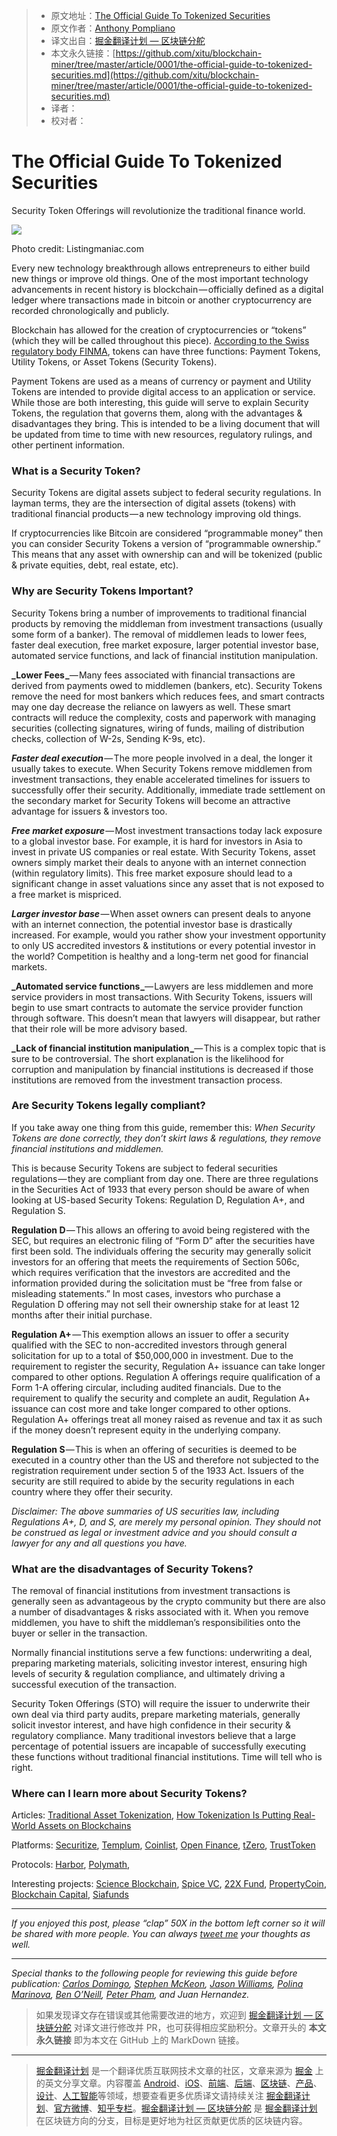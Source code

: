 > * 原文地址：[The Official Guide To Tokenized Securities](https://medium.com/@apompliano/the-official-guide-to-tokenized-securities-44e8342bb24f)
> * 原文作者：[Anthony Pompliano](https://medium.com/@apompliano?source=post_header_lockup)
> * 译文出自：[掘金翻译计划 — 区块链分舵](https://github.com/xitu/blockchain-miner)
> * 本文永久链接：[https://github.com/xitu/blockchain-miner/tree/master/article/0001/the-official-guide-to-tokenized-securities.md](https://github.com/xitu/blockchain-miner/tree/master/article/0001/the-official-guide-to-tokenized-securities.md)
> * 译者：
> * 校对者：

# The Official Guide To Tokenized Securities

Security Token Offerings will revolutionize the traditional finance world.

![](https://cdn-images-1.medium.com/max/800/1*7KcWbu2E70N4VVBAwIVAaQ.jpeg)

Photo credit: Listingmaniac.com

Every new technology breakthrough allows entrepreneurs to either build new things or improve old things. One of the most important technology advancements in recent history is blockchain — officially defined as a digital ledger where transactions made in bitcoin or another cryptocurrency are recorded chronologically and publicly.

Blockchain has allowed for the creation of cryptocurrencies or “tokens” (which they will be called throughout this piece). [According to the Swiss regulatory body FINMA](https://www.finma.ch/en/news/2018/02/20180216-mm-ico-wegleitung/), tokens can have three functions: Payment Tokens, Utility Tokens, or Asset Tokens (Security Tokens).

Payment Tokens are used as a means of currency or payment and Utility Tokens are intended to provide digital access to an application or service. While those are both interesting, this guide will serve to explain Security Tokens, the regulation that governs them, along with the advantages & disadvantages they bring. This is intended to be a living document that will be updated from time to time with new resources, regulatory rulings, and other pertinent information.

### What is a Security Token?

Security Tokens are digital assets subject to federal security regulations. In layman terms, they are the intersection of digital assets (tokens) with traditional financial products — a new technology improving old things.

If cryptocurrencies like Bitcoin are considered “programmable money” then you can consider Security Tokens a version of “programmable ownership.” This means that any asset with ownership can and will be tokenized (public & private equities, debt, real estate, etc).

### Why are Security Tokens Important?

Security Tokens bring a number of improvements to traditional financial products by removing the middleman from investment transactions (usually some form of a banker). The removal of middlemen leads to lower fees, faster deal execution, free market exposure, larger potential investor base, automated service functions, and lack of financial institution manipulation.

**_Lower Fees _**— Many fees associated with financial transactions are derived from payments owed to middlemen (bankers, etc). Security Tokens remove the need for most bankers which reduces fees, and smart contracts may one day decrease the reliance on lawyers as well. These smart contracts will reduce the complexity, costs and paperwork with managing securities (collecting signatures, wiring of funds, mailing of distribution checks, collection of W-2s, Sending K-9s, etc).

**_Faster deal execution_** — The more people involved in a deal, the longer it usually takes to execute. When Security Tokens remove middlemen from investment transactions, they enable accelerated timelines for issuers to successfully offer their security. Additionally, immediate trade settlement on the secondary market for Security Tokens will become an attractive advantage for issuers & investors too.

**_Free market exposure_** — Most investment transactions today lack exposure to a global investor base. For example, it is hard for investors in Asia to invest in private US companies or real estate. With Security Tokens, asset owners simply market their deals to anyone with an internet connection (within regulatory limits). This free market exposure should lead to a significant change in asset valuations since any asset that is not exposed to a free market is mispriced.

**_Larger investor base_** — When asset owners can present deals to anyone with an internet connection, the potential investor base is drastically increased. For example, would you rather show your investment opportunity to only US accredited investors & institutions or every potential investor in the world? Competition is healthy and a long-term net good for financial markets.

**_Automated service functions _**— Lawyers are less middlemen and more service providers in most transactions. With Security Tokens, issuers will begin to use smart contracts to automate the service provider function through software. This doesn’t mean that lawyers will disappear, but rather that their role will be more advisory based.

**_Lack of financial institution manipulation _**— This is a complex topic that is sure to be controversial. The short explanation is the likelihood for corruption and manipulation by financial institutions is decreased if those institutions are removed from the investment transaction process.

### Are Security Tokens legally compliant?

If you take away one thing from this guide, remember this: _When Security Tokens are done correctly, they don’t skirt laws & regulations, they remove financial institutions and middlemen._

This is because Security Tokens are subject to federal securities regulations — they are compliant from day one. There are three regulations in the Securities Act of 1933 that every person should be aware of when looking at US-based Security Tokens: Regulation D, Regulation A+, and Regulation S.

**Regulation D** — This allows an offering to avoid being registered with the SEC, but requires an electronic filing of “Form D” after the securities have first been sold. The individuals offering the security may generally solicit investors for an offering that meets the requirements of Section 506c, which requires verification that the investors are accredited and the information provided during the solicitation must be “free from false or misleading statements.” In most cases, investors who purchase a Regulation D offering may not sell their ownership stake for at least 12 months after their initial purchase.

**Regulation A+** — This exemption allows an issuer to offer a security qualified with the SEC to non-accredited investors through general solicitation for up to a total of $50,000,000 in investment. Due to the requirement to register the security, Regulation A+ issuance can take longer compared to other options. Regulation A offerings require qualification of a Form 1-A offering circular, including audited financials. Due to the requirement to qualify the security and complete an audit, Regulation A+ issuance can cost more and take longer compared to other options. Regulation A+ offerings treat all money raised as revenue and tax it as such if the money doesn’t represent equity in the underlying company.

**Regulation S** — This is when an offering of securities is deemed to be executed in a country other than the US and therefore not subjected to the registration requirement under section 5 of the 1933 Act. Issuers of the security are still required to abide by the security regulations in each country where they offer their security.

_Disclaimer: The above summaries of US securities law, including Regulations A+, D, and S, are merely my personal opinion. They should not be construed as legal or investment advice and you should consult a lawyer for any and all questions you have._

### What are the disadvantages of Security Tokens?

The removal of financial institutions from investment transactions is generally seen as advantageous by the crypto community but there are also a number of disadvantages & risks associated with it. When you remove middlemen, you have to shift the middleman’s responsibilities onto the buyer or seller in the transaction.

Normally financial institutions serve a few functions: underwriting a deal, preparing marketing materials, soliciting investor interest, ensuring high levels of security & regulation compliance, and ultimately driving a successful execution of the transaction.

Security Token Offerings (STO) will require the issuer to underwrite their own deal via third party audits, prepare marketing materials, generally solicit investor interest, and have high confidence in their security & regulatory compliance. Many traditional investors believe that a large percentage of potential issuers are incapable of successfully executing these functions without traditional financial institutions. Time will tell who is right.

### Where can I learn more about Security Tokens?

Articles: [Traditional Asset Tokenization](https://hackernoon.com/traditional-asset-tokenization-b8a59585a7e0), [How Tokenization Is Putting Real-World Assets on Blockchains](https://www.nasdaq.com/article/how-tokenization-is-putting-real-world-assets-on-blockchains-cm767952)

Platforms: [Securitize](https://www.securitize.io/), [Templum](http://www.tradetemplum.com/), [Coinlist](https://coinlist.co/), [Open Finance](https://www.openfinance.io/), [tZero](https://www.tzero.com/), [TrustToken](https://www.trusttoken.com/)

Protocols: [Harbor](https://harbor.com/), [Polymath](https://www.polymath.network/),

Interesting projects: [Science Blockchain](https://www.science-inc.com/blockchain.html), [Spice VC](https://www.spicevc.com/), [22X Fund](https://www.22xfund.com/), [PropertyCoin](https://propertycoin.re/en/), [Blockchain Capital](http://blockchain.capital/), [Siafunds](https://siafunds.tech/)

---

_If you enjoyed this post, please “clap” 50X in the bottom left corner so it will be shared with more people. You can always [tweet me](https://twitter.com/APompliano) your thoughts as well._

---

_Special thanks to the following people for reviewing this guide before publication: [Carlos Domingo](https://twitter.com/carlosdomingo), [Stephen McKeon](https://twitter.com/sbmckeon), [Jason Williams](https://twitter.com/JWilliamsFstmed), [Polina Marinova](https://twitter.com/polina_marinova), [Ben O’Neill](https://twitter.com/benhoneill), [Peter Pham](https://twitter.com/peterpham), and Juan Hernandez._

> 如果发现译文存在错误或其他需要改进的地方，欢迎到 [掘金翻译计划 — 区块链分舵](https://github.com/xitu/blockchain-miner) 对译文进行修改并 PR，也可获得相应奖励积分。文章开头的 **本文永久链接** 即为本文在 GitHub 上的 MarkDown 链接。


---

> [掘金翻译计划](https://github.com/xitu/gold-miner) 是一个翻译优质互联网技术文章的社区，文章来源为 [掘金](https://juejin.im) 上的英文分享文章。内容覆盖 [Android](https://github.com/xitu/gold-miner#android)、[iOS](https://github.com/xitu/gold-miner#ios)、[前端](https://github.com/xitu/gold-miner#前端)、[后端](https://github.com/xitu/gold-miner#后端)、[区块链](https://github.com/xitu/gold-miner#区块链)、[产品](https://github.com/xitu/gold-miner#产品)、[设计](https://github.com/xitu/gold-miner#设计)、[人工智能](https://github.com/xitu/gold-miner#人工智能)等领域，想要查看更多优质译文请持续关注 [掘金翻译计划](https://github.com/xitu/gold-miner)、[官方微博](http://weibo.com/juejinfanyi)、[知乎专栏](https://zhuanlan.zhihu.com/juejinfanyi)。[掘金翻译计划 — 区块链分舵](https://github.com/xitu/blockchain-miner) 是 [掘金翻译计划](https://github.com/xitu/gold-miner) 在区块链方向的分支，目标是更好地为社区贡献更优质的区块链内容。

